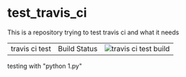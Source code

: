 # test_travis_ci

This is a repository trying to test travis ci and what it needs



<table width="100%"   align="center"  class="table_border_both">
<tr class="heading_table_top">
<td> travis ci test </td>
<td> Build Status</td>
<td><img src="https://travis-ci.org/siddht1/test_travis_ci.svg?branch=master" alt="travis ci test build"></td>
</tr>

</table> 


testing with "python 1.py"
